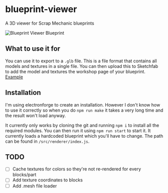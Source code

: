 # blueprint-viewer
A 3D viewer for Scrap Mechanic blueprints

![Blueprint Viewer Blueprint](https://i.imgur.com/oylWqsP.png)

## What to use it for
You can use it to export to a `.glb` file. This is a file format that contains all models and textures in a single file. You can then upload this to Sketchfab to add the model and textures the workshop page of your blueprint. [Example](https://steamcommunity.com/sharedfiles/filedetails/?id=851799780)

## Installation
I'm using electronforge to create an installation. However I don't know how to use it correctly so when you do `npm run make` it takes a very long time and the result won't load anyway.

It currently only works by cloning the git and running `npm i` to install all the required modules. You can then run it using `npm run start` to start it. It currently loads a hardcoded blueprint which you'll have to change. The path can be found in `/src/renderer/index.js`.

## TODO
* [ ] Cache textures for colors so they're not re-rendered for every blocks/part
* [ ] Add texture coordinates to blocks
* [ ] Add .mesh file loader
